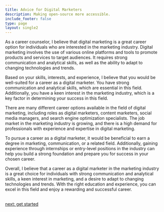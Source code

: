 ```yaml
---
title: Advice for Digital Marketers
description: Making open-source more accessible.
include_footer: false
type: page
layout: single2
---
```


<p>
As a career counselor, I believe that digital marketing is a great career option for individuals who are interested in the marketing industry. Digital marketing involves the use of various online platforms and tools to promote products and services to target audiences. It requires strong communication and analytical skills, as well as the ability to adapt to changing technologies and trends.

Based on your skills, interests, and experience, I believe that you would be well-suited for a career as a digital marketer. You have strong communication and analytical skills, which are essential in this field. Additionally, you have a keen interest in the marketing industry, which is a key factor in determining your success in this field.

There are many different career options available in the field of digital marketing, including roles as digital marketers, content marketers, social media managers, and search engine optimization specialists. The job market in the marketing industry is growing, and there is a high demand for professionals with experience and expertise in digital marketing.

To pursue a career as a digital marketer, it would be beneficial to earn a degree in marketing, communication, or a related field. Additionally, gaining experience through internships or entry-level positions in the industry can help you build a strong foundation and prepare you for success in your chosen career.

Overall, I believe that a career as a digital marketer in the marketing industry is a great choice for individuals with strong communication and analytical skills, a keen interest in marketing, and a desire to adapt to changing technologies and trends. With the right education and experience, you can excel in this field and enjoy a rewarding and successful career.

<br>
<a href="https://workdojos.com/digitalmarketers/start">next: get started</a>
</p>